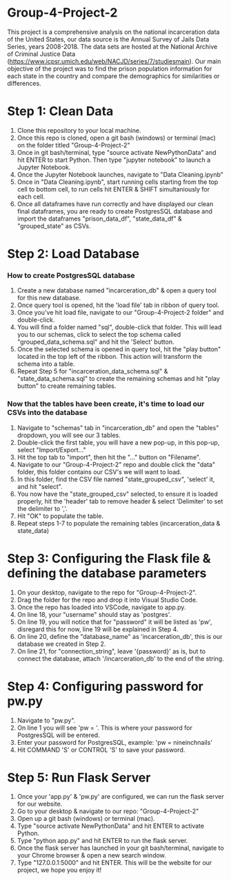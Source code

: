 # Group-4-Project-2
This project is a comprehensive analysis on the national incarceration data of the United States, our data source is the Annual Survey of Jails Data Series, years 2008-2018. The data sets are hosted at the National Archive of Criminal Justice Data (https://www.icpsr.umich.edu/web/NACJD/series/7/studiesmain). Our main objective of the project was to find the prison population information for each state in the country and compare the demographics for similarities or differences.


# Step 1: Clean Data
1. Clone this repository to your local machine.
1. Once this repo is cloned, open a git bash (windows) or terminal (mac) on the folder titled "Group-4-Project-2"
1. Once in git bash/terminal, type "source activate NewPythonData" and hit ENTER to start Python. Then type "jupyter notebook" to launch a Jupyter Notebook.
1. Once the Jupyter Notebook launches, navigate to "Data Cleaning.ipynb"
1. Once in "Data Cleaning.ipynb", start running cells starting from the top cell to bottom cell, to run cells hit ENTER & SHIFT simultaniously for each cell.
1. Once all dataframes have run correctly and have displayed our clean final dataframes, you are ready to create PostgresSQL database and import the dataframes "prison_data_df", "state_data_df" & "grouped_state" as CSVs.

# Step 2: Load Database

### How to create PostgresSQL database

1. Create a new database named "incarceration_db" & open a query tool for this new database.
1. Once query tool is opened, hit the 'load file' tab in ribbon of query tool. 
1. Once you've hit load file, navigate to our "Group-4-Project-2 folder" and double-click. 
1. You will find a folder named "sql", double-click that folder. This will lead you to our schemas, click to select the top schema called "grouped_data_schema.sql" and hit the 'Select' button.
1. Once the selected schema is opened in query tool, hit the "play button" located in the top left of the ribbon. This action will transform the schema into a table.
1. Repeat Step 5 for "incarceration_data_schema.sql" & "state_data_schema.sql" to create the remaining schemas and hit "play button" to create remaining tables.


### Now that the tables have been create, it's time to load our CSVs into the database
1. Navigate to "schemas" tab in "incarceration_db" and open the "tables" dropdown, you will see our 3 tables.
1. Double-click the first table, you will have a new pop-up, in this pop-up, select "Import/Export..."
1. Hit the top tab to "import", then hit the "..." button on "Filename".
1. Navigate to our "Group-4-Project-2" repo and double click the "data" folder, this folder contains our CSV's we will want to load.
1. In this folder, find the CSV file named "state_grouped_csv", 'select' it, and hit "select".
1. You now have the "state_grouped_csv" selected, to ensure it is loaded properly, hit the 'header' tab to remove header & select 'Delimiter' to set the delimiter to ','.
1. Hit "OK" to populate the table.
1. Repeat steps 1-7 to populate the remaining tables (incarceration_data & state_data)


# Step 3: Configuring the Flask file & defining the database parameters
1. On your desktop, navigate to the repo for "Group-4-Project-2".
1. Drag the folder for the repo and drop it into Visual Studio Code.
1. Once the repo has loaded into VSCode, navigate to app.py.
1. On line 18, your "username" should stay as 'postgres'.
1. On line 19, you will notice that for "password" it will be listed as 'pw', disregard this for now, line 19 will be explained in Step 4.
1. On line 20, define the "database_name" as 'incarceration_db', this is our database we created in Step 2.
1. On line 21, for "connection_string", leave '{password}' as is, but to connect the database, attach '/incarceration_db' to the end of the string.


# Step 4: Configuring password for pw.py
1. Navigate to "pw.py".
1. On line 1 you will see 'pw = '. This is where your password for PostgresSQL will be entered.
1. Enter your password for PostgresSQL, example: 'pw = nineinchnails'
1. Hit COMMAND 'S' or CONTROL 'S' to save your password.


# Step 5: Run Flask Server
1. Once your 'app.py' & 'pw.py' are configured, we can run the flask server for our website.
1. Go to your desktop & navigate to our repo: "Group-4-Project-2"
1. Open up a git bash (windows) or terminal (mac).
1. Type "source activate NewPythonData" and hit ENTER to activate Python.
1. Type "python app.py" and hit ENTER to run the flask server.
1. Once the flask server has launched in your git bash/terminal, navigate to your Chrome browser & open a new search window.
1. Type "127.0.0.1:5000" and hit ENTER. This will be the website for our project, we hope you enjoy it!
